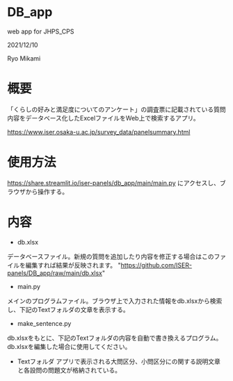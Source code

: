 # DB_app
web app for JHPS_CPS 

2021/12/10 

Ryo Mikami

# 概要
「くらしの好みと満足度についてのアンケート」の調査票に記載されている質問内容をデータベース化したExcelファイルをWeb上で検索するアプリ。

https://www.iser.osaka-u.ac.jp/survey_data/panelsummary.html

# 使用方法
https://share.streamlit.io/iser-panels/db_app/main/main.py
にアクセスし、ブラウザから操作する。

# 内容

* db.xlsx

データベースファイル。新規の質問を追加したり内容を修正する場合はこのファイルを編集すれば結果が反映されます。
"https://github.com/ISER-panels/DB_app/raw/main/db.xlsx"

* main.py 

メインのプログラムファイル。ブラウザ上で入力された情報をdb.xlsxから検索し、下記のTextフォルダの文章を表示する。

* make_sentence.py

db.xlsxをもとに、下記のTextフォルダの内容を自動で書き換えるプログラム。db.xlsxを編集した場合に使用してください。


* Textフォルダ
アプリで表示される大問区分、小問区分にの関する説明文章と各設問の問題文が格納されている。


